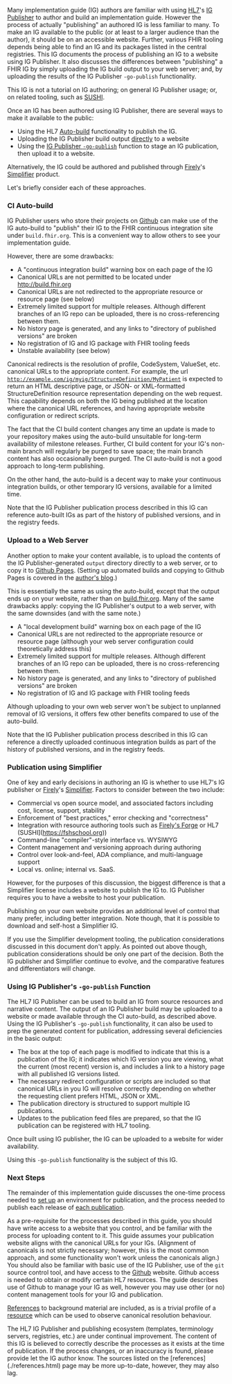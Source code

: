 Many implementation guide (IG) authors are familiar with using [HL7](http://hl7.org)'s [IG Publisher](https://github.com/HL7/fhir-ig-publisher) to author and build an implementation guide. However the process of actually "publishing" an authored IG is less familiar to many. To make an IG available to the public (or at least to a larger audience than the author), it should be on an accessible website. Further, various FHIR tooling depends being able to find an IG and its packages listed in the central registries. This IG documents the process of publishing an IG to a website using IG Publisher. It also discusses the differences between "publishing" a FHIR IG by simply uploading the IG build output to your web server; and, by uploading the results of the IG Publisher `-go-publish` functionality.

This IG is not a tutorial on IG authoring; on general IG Publisher usage; or, on related tooling, such as [SUSHI](https://fshschool.org).

Once an IG has been authored using IG Publisher, there are several ways to make it available to the public:

* Using the HL7 [Auto-build](#ci-auto-build) functionality to publish the IG.
* Uploading the IG Publisher build output [directly](#upload-to-a-web-server) to a website
* Using the [IG Publisher `-go-publish`](#using-ig-publishers--go-publish-function) function to stage an IG publication, then upload it to a website.

Alternatively, the IG could be authored and published through [Firely](https://fire.ly)'s [Simplifier](https://simplifier.net) product.

Let's briefly consider each of these approaches.

### CI Auto-build

IG Publisher users who store their projects on [Github](http://github.com) can make use of the IG auto-build to "publish" their IG to the FHIR continuous integration site under `build.fhir.org`. This is a convenient way to allow others to see your implementation guide.

However, there are some drawbacks:

* A "continuous integration build" warning box on each page of the IG
* Canonical URLs are not permitted to be located under <http://build.fhir.org>
* Canonical URLs are not redirected to the appropriate resource or resource page (see below)
* Extremely limited support for multiple releases. Although different branches of an IG repo can be uploaded, there is no cross-referencing between them.
* No history page is generated, and any links to "directory of published versions" are broken
* No registration of IG and IG package with FHIR tooling feeds
* Unstable availability (see below)

Canonical redirects is the resolution of profile, CodeSystem, ValueSet, etc. canonical URLs to the appropriate content. For example, the url [`http://example.com/ig/myig/StructureDefinition/MyPatient`](http://example.com/ig/myig/StructureDefinition/MyPatient) is expected to return an HTML descriptive page, or JSON- or XML-formatted StructureDefinition resource representation depending on the web request. This capability depends on both the IG being published at the location where the canonical URL references, and having appropriate website configuration or redirect scripts.

The fact that the CI build content changes any time an update is made to your repository makes using the auto-build unsuitable for long-term availability of milestone releases. Further, CI build content for your IG's non-main branch will regularly be purged to save space; the main branch content has also occasionally been purged. The CI auto-build is not a good approach to long-term publishing.

On the other hand, the auto-build is a decent way to make your continuous integration builds, or other temporary IG versions, available for a limited time.

Note that the IG Publisher publication process described in this IG can reference auto-built IGs as part of the history of published versions, and in the registry feeds.

### Upload to a Web Server

Another option to make your content available, is to upload the contents of the IG Publisher-generated `output` directory directly to a web server, or to copy it to [Github Pages](http://github.io). (Setting up automated builds and copying to Github Pages is covered in the [author's blog](http://www.argentixinfo.com/archives/156).)

This is essentially the same as using the auto-build, except that the output ends up on your website, rather than on [build.fhir.org](http://build.fhir.org/ig). Many of the same drawbacks apply: copying the IG Publisher's output to a web server, with the same downsides (and with the same note.)

* A "local development build" warning box on each page of the IG
* Canonical URLs are not redirected to the appropriate resource or resource page (although your web server configuration could theoretically address this)
* Extremely limited support for multiple releases. Although different branches of an IG repo can be uploaded, there is no cross-referencing between them.
* No history page is generated, and any links to "directory of published versions" are broken
* No registration of IG and IG package with FHIR tooling feeds

Although uploading to your own web server won't be subject to unplanned removal of IG versions, it offers few other benefits compared to use of the auto-build.

Note that the IG Publisher publication process described in this IG can reference a directly uploaded continuous integration builds as part of the history of published versions, and in the registry feeds.

### Publication using Simplifier

One of key and early decisions in authoring an IG is whether to use HL7's IG publisher or [Firely](https://fire.ly)'s [Simplifier](https://simplifier.net). Factors to consider between the two include:

* Commercial vs open source model, and associated factors including cost, license, support, stability
* Enforcement of "best practices," error checking and "correctness"
* Integration with resource authoring tools such as [Firely's Forge](https://fire.ly/products/forge/) or HL7 (SUSHI](https://fshschool.org))
* Command-line "compiler"-style interface vs. WYSIWYG
* Content management and versioning approach during authoring
* Control over look-and-feel, ADA compliance, and multi-language support
* Local vs. online; internal vs. SaaS.

However, for the purposes of this discussion, the biggest difference is that a Simplifier license includes a website to publish the IG to. IG Publisher requires you to have a website to host your publication. 

Publishing on your own website provides an additional level of control that many prefer, including better integration. Note though, that it is possible to download and self-host a Simplifier IG.

If you use the Simplifier development tooling, the publication considerations discussed in this document don't apply. As pointed out above though, publication considerations should be only one part of the decision. Both the IG publisher and Simplifier continue to evolve, and the comparative features and differentiators will change.

### Using IG Publisher's `-go-publish` Function

The HL7 IG Publisher can be used to build an IG from source resources and narrative content. The output of an IG Publisher build may be uploaded to a website or made available through the CI auto-build, as described above. Using the IG Publisher's `-go-publish` functionality, it can also be used to prep the generated content for publication, addressing several deficiencies in the basic output:

* The box at the top of each page is modified to indicate that this is a publication of the IG; it indicates which IG version you are viewing, what the current (most recent) version is, and includes a link to a history page with all published IG versions listed.
* The necessary redirect configuration or scripts are included so that canonical URLs in you IG will resolve correctly depending on whether the requesting client prefers HTML, JSON or XML.
* The publication directory is structured to support multiple IG publications.
* Updates to the publication feed files are prepared, so that the IG publication can be registered with HL7 tooling.

Once built using IG publisher, the IG can be uploaded to a website for wider availability.

Using this `-go-publish` functionality is the subject of this IG.

### Next Steps

The remainder of this implementation guide discusses the one-time process needed to [set up](./setup.html) an environment for publication, and the process needed to publish each release of [each publication](./publication.html). 

As a pre-requisite for the processes described in this guide, you should have write access to a website that you control, and be familiar with the process for uploading content to it. This guide assumes your publication website aligns with the canonical URLs for your IGs. (Alignment of canonicals is not strictly necessary; however, this is the most common approach, and some functionality won't work unless the canonicals align.) You should also be familiar with basic use of the IG Publisher, use of the `git` source control tool, and have access to the [Github](http://github.com) website. Github access is needed to obtain or modify certain HL7 resources. The guide describes use of Github to manage your IG as well, however you may use other (or no) content management tools for your IG and publication.

[References](./references.html) to background material are included, as is a trivial profile of a [resource](./artifacts.html) which can be used to observe canonical resolution behaviour.

<div class="dragon" markdown=1>
The HL7 IG Publisher and publishing ecosystem (templates, terminology servers, registries, etc.) are under continual improvement. The content of this IG is believed to correctly describe the processes as it exists at the time of publication. If the process changes, or an inaccuracy is found, please provide let the IG author know. The sources listed on the [references](./references.html) page may be more up-to-date, however, they may also lag. 
</div>
<br>